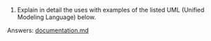 1. Explain in detail the uses with examples of the listed UML (Unified Modeling Language) below.	

  Answers: [documentation.md](https://github.com/CalvinOlha/Final-Exam/blob/main/documentation.md)

